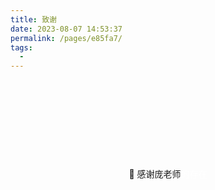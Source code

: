 ```yaml
---
title: 致谢
date: 2023-08-07 14:53:37
permalink: /pages/e85fa7/
tags:
  - 
---
```

<div class="full">
🫡 感谢庞老师<span class="thank">的存在</span>
</div>
<style>
.full {
  width: 100%;
  height: 300px;
  display: flex;
  justify-content: center;
  align-items: center;
}
.thank {
    color: #fff;
}
</style>